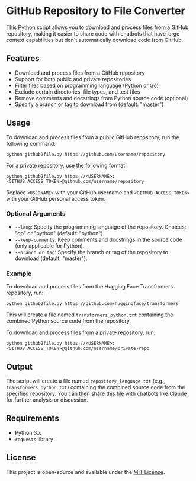 # GitHub Repository to File Converter

This Python script allows you to download and process files from a GitHub repository, making it easier to share code with chatbots that have large context capabilities but don't automatically download code from GitHub.

## Features

- Download and process files from a GitHub repository
- Support for both public and private repositories
- Filter files based on programming language (Python or Go)
- Exclude certain directories, file types, and test files
- Remove comments and docstrings from Python source code (optional)
- Specify a branch or tag to download from (default: "master")

## Usage

To download and process files from a public GitHub repository, run the following command:

```
python github2file.py https://github.com/username/repository
```

For a private repository, use the following format:

```
python github2file.py https://<USERNAME>:<GITHUB_ACCESS_TOKEN>@github.com/username/repository
```

Replace `<USERNAME>` with your GitHub username and `<GITHUB_ACCESS_TOKEN>` with your GitHub personal access token.

### Optional Arguments

- `--lang`: Specify the programming language of the repository. Choices: "go" or "python" (default: "python").
- `--keep-comments`: Keep comments and docstrings in the source code (only applicable for Python).
- `--branch_or_tag`: Specify the branch or tag of the repository to download (default: "master").

### Example

To download and process files from the Hugging Face Transformers repository, run:

```
python github2file.py https://github.com/huggingface/transformers
```

This will create a file named `transformers_python.txt` containing the combined Python source code from the repository.

To download and process files from a private repository, run:

```
python github2file.py https://<USERNAME>:<GITHUB_ACCESS_TOKEN>@github.com/username/private-repo
```

## Output

The script will create a file named `repository_language.txt` (e.g., `transformers_python.txt`) containing the combined source code from the specified repository. You can then share this file with chatbots like Claude for further analysis or discussion.

## Requirements

- Python 3.x
- `requests` library

## License

This project is open-source and available under the [MIT License](LICENSE).